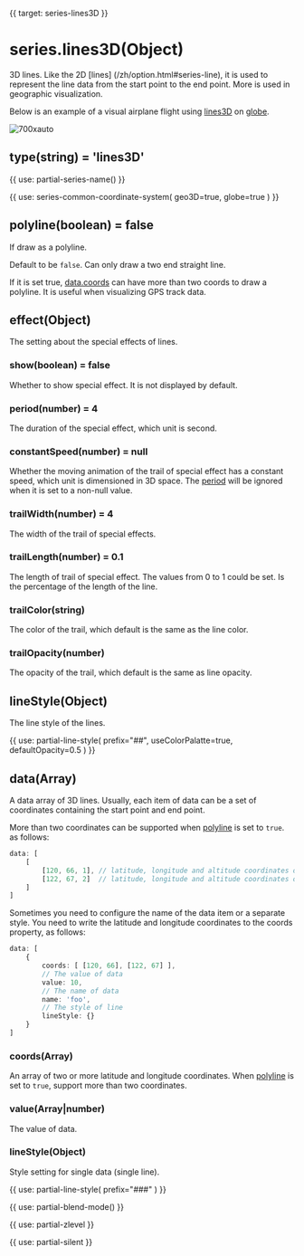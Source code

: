 {{ target: series-lines3D }}

# series.lines3D(Object)
3D lines. Like the 2D [lines] (/zh/option.html#series-line), it is used to represent the line data from the start point to the end point. More is used in geographic visualization.

Below is an example of a visual airplane flight using [lines3D](~series-lines3D) on [globe](~globe).

![700xauto](~globe-airline.png)

## type(string) = 'lines3D'

{{ use: partial-series-name() }}

{{ use: series-common-coordinate-system(
    geo3D=true,
    globe=true
 ) }}

## polyline(boolean) = false
If draw as a polyline.

Default to be `false`. Can only draw a two end straight line.

If it is set true, [data.coords](~series-lines.data.coords) can have more than two coords to draw a polyline. It is useful when visualizing GPS track data.

## effect(Object)

The setting about the special effects of lines.

### show(boolean) = false
Whether to show special effect. It is not displayed by default.

### period(number) = 4

The duration of the special effect, which unit is second.

### constantSpeed(number) = null

Whether the moving animation of the trail of special effect has a constant speed, which unit is dimensioned in 3D space. The [period](~series-lines.effect.period) will be ignored when it is set to a non-null value.

### trailWidth(number) = 4

The width of the trail of special effects.

### trailLength(number) = 0.1

The length of trail of special effect.  The values from 0 to 1 could be set. Is the percentage of the length of the line.


### trailColor(string)

The color of the trail, which default is the same as the line color.

### trailOpacity(number)

The opacity of the trail, which default is the same as line opacity.


## lineStyle(Object)

The line style of the lines.

{{ use: partial-line-style(
    prefix="##",
    useColorPalatte=true,
    defaultOpacity=0.5
) }}

## data(Array)

A data array of 3D lines.
Usually, each item of data can be a set of coordinates containing the start point and end point.

More than two coordinates can be supported when [polyline](~series-lines3D.polyline) is set to `true`.
as follows:

```ts
data: [
    [
        [120, 66, 1], // latitude, longitude and altitude coordinates of the start point
        [122, 67, 2]  // latitude, longitude and altitude coordinates of the end point
    ]
]
```
Sometimes you need to configure the name of the data item or a separate style. You need to write the latitude and longitude coordinates to the coords property, as follows:

```ts
data: [
    {
        coords: [ [120, 66], [122, 67] ],
        // The value of data
        value: 10,
        // The name of data
        name: 'foo',
        // The style of line
        lineStyle: {}
    }
]
```

### coords(Array)

An array of two or more latitude and longitude coordinates. When [polyline](~series-lines3D.polyline) is set to `true`,  support more than two coordinates.

### value(Array|number)

The value of data.

### lineStyle(Object)

Style setting for single data (single line).

{{ use: partial-line-style(
    prefix="###"
) }}


{{ use: partial-blend-mode() }}

{{ use: partial-zlevel }}

{{ use: partial-silent }}